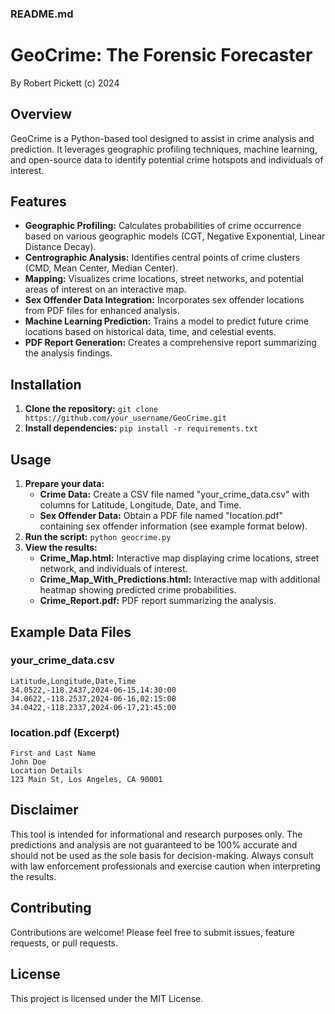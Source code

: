 ### README.md

# GeoCrime: The Forensic Forecaster

By Robert Pickett (c) 2024

## Overview

GeoCrime is a Python-based tool designed to assist in crime analysis and prediction. It leverages geographic profiling techniques, machine learning, and open-source data to identify potential crime hotspots and individuals of interest.

## Features

* **Geographic Profiling:** Calculates probabilities of crime occurrence based on various geographic models (CGT, Negative Exponential, Linear Distance Decay).
* **Centrographic Analysis:** Identifies central points of crime clusters (CMD, Mean Center, Median Center).
* **Mapping:** Visualizes crime locations, street networks, and potential areas of interest on an interactive map.
* **Sex Offender Data Integration:** Incorporates sex offender locations from PDF files for enhanced analysis.
* **Machine Learning Prediction:** Trains a model to predict future crime locations based on historical data, time, and celestial events.
* **PDF Report Generation:** Creates a comprehensive report summarizing the analysis findings.

## Installation

1. **Clone the repository:** `git clone https://github.com/your_username/GeoCrime.git`
2. **Install dependencies:** `pip install -r requirements.txt`

## Usage

1. **Prepare your data:**
   * **Crime Data:** Create a CSV file named "your_crime_data.csv" with columns for Latitude, Longitude, Date, and Time.
   * **Sex Offender Data:** Obtain a PDF file named "location.pdf" containing sex offender information (see example format below).
2. **Run the script:** `python geocrime.py`
3. **View the results:**
   * **Crime_Map.html:** Interactive map displaying crime locations, street network, and individuals of interest.
   * **Crime_Map_With_Predictions.html:** Interactive map with additional heatmap showing predicted crime probabilities.
   * **Crime_Report.pdf:** PDF report summarizing the analysis.

## Example Data Files

### your_crime_data.csv

```
Latitude,Longitude,Date,Time
34.0522,-118.2437,2024-06-15,14:30:00
34.0622,-118.2537,2024-06-16,02:15:00
34.0422,-118.2337,2024-06-17,21:45:00
```

### location.pdf (Excerpt)

```
First and Last Name
John Doe
Location Details
123 Main St, Los Angeles, CA 90001
```

## Disclaimer

This tool is intended for informational and research purposes only. The predictions and analysis are not guaranteed to be 100% accurate and should not be used as the sole basis for decision-making. Always consult with law enforcement professionals and exercise caution when interpreting the results.

## Contributing

Contributions are welcome! Please feel free to submit issues, feature requests, or pull requests.

## License

This project is licensed under the MIT License.

